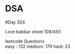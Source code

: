 # DSA

#Day 324

Love babbar sheet
    108/450
    
leetcode Questions   
easy : 132
medium: 179
hard: 23

 